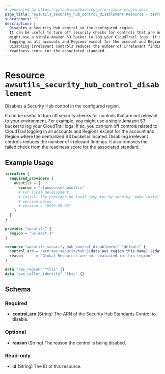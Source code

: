 ```yaml
---
# generated by https://github.com/hashicorp/terraform-plugin-docs
page_title: "awsutils_security_hub_control_disablement Resource - terraform-provider-awsutils"
subcategory: ""
description: |-
  Disables a Security Hub control in the configured region.
  It can be useful to turn off security checks for controls that are not relevant to your environment. For example, you
  might use a single Amazon S3 bucket to log your CloudTrail logs. If so, you can turn off controls related to CloudTrail
  logging in all accounts and Regions except for the account and Region where the centralized S3 bucket is located.
  Disabling irrelevant controls reduces the number of irrelevant findings. It also removes the failed check from the
  readiness score for the associated standard.
---
```


# Resource `awsutils_security_hub_control_disablement`

Disables a Security Hub control in the configured region.

It can be useful to turn off security checks for controls that are not relevant to your environment. For example, you 
might use a single Amazon S3 bucket to log your CloudTrail logs. If so, you can turn off controls related to CloudTrail 
logging in all accounts and Regions except for the account and Region where the centralized S3 bucket is located. 
Disabling irrelevant controls reduces the number of irrelevant findings. It also removes the failed check from the 
readiness score for the associated standard.

## Example Usage

```terraform
terraform {
  required_providers {
    awsutils = {
      source = "cloudposse/awsutils"
      # For local development,
      # install the provider on local computer by running `make install` from the root of the repo, and uncomment the 
      # version below
      # version = "9999.99.99"
    }
  }
}

provider "awsutils" {
  region = "us-east-1"
}

resource "awsutils_security_hub_control_disablement" "default" {
  control_arn = "arn:aws:securityhub:${data.aws_region.this.name}:${data.aws_caller_identity.this.account_id}:control/cis-aws-foundations-benchmark/v/1.2.0/1.1"
  reason      = "Global Resources are not evaluated in this region"
}

data "aws_region" "this" {}
data "aws_caller_identity" "this" {}
```

<!-- schema generated by tfplugindocs -->
## Schema

### Required

- **control_arn** (String) The ARN of the Security Hub Standards Control to disable.

### Optional

- **reason** (String) The reason the control is being disabed.

### Read-only

- **id** (String) The ID of this resource.


